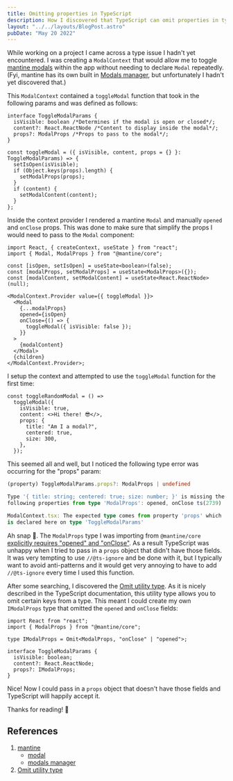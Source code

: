 ```yaml
---
title: Omitting properties in TypeScript
description: How I discovered that TypeScript can omit properties in types
layout: "../../layouts/BlogPost.astro"
pubDate: "May 20 2022"
---
```


While working on a project I came across a type issue I hadn't yet encountered. I was creating a `ModalContext` that would allow me to toggle [mantine modals](https://mantine.dev/core/modal/) within the app without needing to declare `Modal` repeatedly. (Fyi, mantine has its own built in [Modals manager](https://mantine.dev/others/modals/), but unfortunately I hadn't yet discovered that.)

This `ModalContext` contained a `toggleModal` function that took in the following params and was defined as follows:

```tsx
interface ToggleModalParams {
  isVisible: boolean /*Determines if the modal is open or closed*/;
  content?: React.ReactNode /*Content to display inside the modal*/;
  props?: ModalProps /*Props to pass to the modal*/;
}

const toggleModal = ({ isVisible, content, props = {} }: ToggleModalParams) => {
  setIsOpen(isVisible);
  if (Object.keys(props).length) {
    setModalProps(props);
  }
  if (content) {
    setModalContent(content);
  }
};
```

Inside the context provider I rendered a mantine `Modal` and manually `opened` and `onClose` props. This was done to make sure that simplify the props I would need to pass to the `Modal` component:

```tsx
import React, { createContext, useState } from "react";
import { Modal, ModalProps } from "@mantine/core";

const [isOpen, setIsOpen] = useState<boolean>(false);
const [modalProps, setModalProps] = useState<ModalProps>({});
const [modalContent, setModalContent] = useState<React.ReactNode>(null);

<ModalContext.Provider value={{ toggleModal }}>
  <Modal
    {...modalProps}
    opened={isOpen}
    onClose={() => {
      toggleModal({ isVisible: false });
    }}
  >
    {modalContent}
  </Modal>
  {children}
</ModalContext.Provider>;
```

I setup the context and attempted to use the `toggleModal` function for the first time:

```tsx
const toggleRandomModal = () =>
  toggleModal({
    isVisible: true,
    content: <>Hi there! 😎</>,
    props: {
      title: "Am I a modal?",
      centered: true,
      size: 300,
    },
  });
```

This seemed all and well, but I noticed the following type error was occurring for the "props" param:

```ts
(property) ToggleModalParams.props?: ModalProps | undefined

Type '{ title: string; centered: true; size: number; }' is missing the
following properties from type 'ModalProps': opened, onClose ts(2739)

ModalContext.tsx: The expected type comes from property 'props' which
is declared here on type 'ToggleModalParams'
```

Ah snap 🥲. The `ModalProps` type I was importing from `@mantine/core` [explicitly requires "opened" and "onClose"](https://github.com/mantinedev/mantine/blob/949933e970e14f90d56cec233a93241bb5d910e6/src/mantine-core/src/components/Modal/Modal.tsx#L27-L31). As a result TypeScript was unhappy when I tried to pass in a `props` object that didn't have those fields. It was very tempting to use `//@ts-ignore` and be done with it, but I typically want to avoid anti-patterns and it would get very annoying to have to add `//@ts-ignore` every time I used this function.

After some searching, I discovered the [Omit utility type](https://www.typescriptlang.org/docs/handbook/utility-types.html#omittype-keys). As it is nicely described in the TypeScript documentation, this utility type allows you to omit certain keys from a type. This meant I could create my own `IModalProps` type that omitted the `opened` and `onClose` fields:

```tsx
import React from "react";
import { ModalProps } from "@mantine/core";

type IModalProps = Omit<ModalProps, "onClose" | "opened">;

interface ToggleModalParams {
  isVisible: boolean;
  content?: React.ReactNode;
  props?: IModalProps;
}
```

Nice! Now I could pass in a `props` object that doesn't have those fields and TypeScript will happily accept it.

Thanks for reading! 👋

## References

1. [mantine](https://mantine.dev/)
   - [modal](https://mantine.dev/core/modal/)
   - [modals manager](https://mantine.dev/others/modals/)
2. [Omit utility type](https://www.typescriptlang.org/docs/handbook/utility-types.html#omittype-keys)
